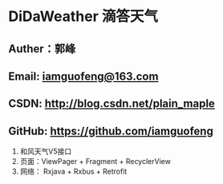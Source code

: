 # DiDaWeather 滴答天气 

## Auther：郭峰
## Email: iamguofeng@163.com
## CSDN: http://blog.csdn.net/plain_maple
## GitHub: https://github.com/iamguofeng

1. 和风天气V5接口
1. 页面：ViewPager + Fragment + RecyclerView
1. 网络： Rxjava + Rxbus + Retrofit









